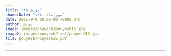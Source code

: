 ```yaml
---
title: "پویش ۱۵"
shamsiDate: "مهر ماه ۱۳۸۰"
date: 2001-9-0 00:00:00 +0000 UTC
author: پویش
image: images/pouyesh/pouyesh15.jpg
image2: images/pouyesh/list/pouyesh15.jpg
file: pouyesh/Pouyesh15.pdf
---
```


----
